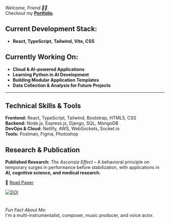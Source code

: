*Welcome, Friend 👋🏼*     
Checkout my **[Portfolio](https://davidxv15.github.io/Portfolio-2/)**.

## **Current Development Stack:**
- **React, TypeScript, Tailwind, Vite, CSS**

## **Currently Working On:**
- **Cloud & AI-powered Applications**  
- **Learning Python in AI Development**
- **Building Modular Application Templates**  
- **Data Collection & Analysis for Future Projects**  

---
## **Technical Skills & Tools**  
**Frontend:** React, TypeScript, Tailwind, Bootstrap, HTML5, CSS  
**Backend:** Node.js, Express.js, Django, SQL, MongoDB  
**DevOps & Cloud:** Netlify, AWS, WebSockets, Socket.io  
**Tools:** Postman, Figma, Photoshop  
## **Research & Publication**  
**Published Research:** *The Ascensia Effect* – A behavioral principle on temporary surges in performance before stabilization, with applications in **AI, cognitive science, and medical research.**

📄 [Read Paper](https://doi.org/10.5281/zenodo.14920556)  

[![DOI](https://zenodo.org/badge/DOI/10.5281/zenodo.14920556.svg)](https://doi.org/10.5281/zenodo.14920556)  
# 
 *Fun Fact About Me:*  
I'm a multi-instrumentalist, composer, music producer, and voice actor.
